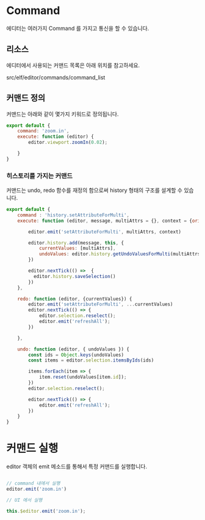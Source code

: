 # Command 

에디터는 여러가지 Command 를 가지고 통신을 할 수 있습니다. 


## 리소스 

에디터에서 사용되는 커맨드 목록은 아래 위치를 참고하세요. 

src/elf/editor/commands/command_list

## 커맨드 정의 

커맨드는 아래와 같이 몇가지 키워드로 정의됩니다. 

```js
export default {
    command: 'zoom.in',
    execute: function (editor) {
        editor.viewport.zoomIn(0.02);

    }
}

```

### 히스토리를 가지는 커맨드 

커맨드는 undo, redo 함수를 재정의 함으로써  history 형태의 구조를 설계할 수 있습니다.  


```js
export default {
    command : 'history.setAttributeForMulti',
    execute: function (editor, message, multiAttrs = {}, context = {origin: '*'}) {

        editor.emit('setAttributeForMulti', multiAttrs, context)

        editor.history.add(message, this, {
            currentValues: [multiAttrs],
            undoValues: editor.history.getUndoValuesForMulti(multiAttrs)
        })

        editor.nextTick(() =>  {
          editor.history.saveSelection()  
        })        
    },

    redo: function (editor, {currentValues}) {
        editor.emit('setAttributeForMulti', ...currentValues)
        editor.nextTick(() => {
            editor.selection.reselect();            
            editor.emit('refreshAll');         
        })

    },

    undo: function (editor, { undoValues }) {
        const ids = Object.keys(undoValues)
        const items = editor.selection.itemsByIds(ids)

        items.forEach(item => {
            item.reset(undoValues[item.id]);
        })
        editor.selection.reselect();

        editor.nextTick(() => {
            editor.emit('refreshAll');
        })
    }
}
```

# 커맨드 실행 

editor 객체의 emit 메소드를 통해서 특정 커맨드를 실행합니다. 


```js

// command 내에서 실행 
editor.emit('zoom.in')

// UI 에서 실행 

this.$editor.emit('zoom.in');

```

